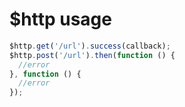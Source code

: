 # $http usage

```javascript
$http.get('/url').success(callback);
$http.post('/url').then(function () {
  //error
}, function () {
  //error
});
```

